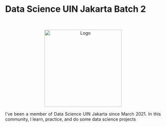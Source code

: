 # Data Science UIN Jakarta Batch 2

<br />
<p align="center">
  <a href="https://github.com/SinLexT/Baca">
    <img src="https://user-images.githubusercontent.com/55538047/131300083-78601e48-42f2-418e-8b86-a1e8be48c69d.jpg" alt="Logo" width="250" height="250">
  </a>
  
<div style="text-align: justify">I've been a member of Data Science UIN Jakarta since March 2021. In this community, I learn, practice, and do some data science projects </div>
